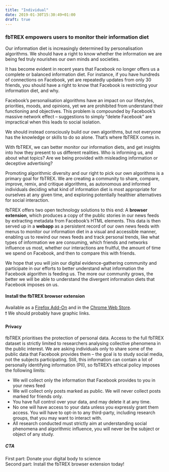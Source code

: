 ```yaml
---
title: "Individual"
date: 2019-01-30T15:30:49+01:00
draft: true
---
```


### fbTREX empowers users to monitor their information diet

Our information diet is increasingly determined by personalisation algorithms. We should have a right to know whether the information we are being fed truly nourishes our own minds and societies.

It has become evident in recent years that Facebook no longer offers us a complete or balanced information diet. For instance, if you have hundreds of connections on Facebook, yet are repeatedly  updates from only 30 friends, you should have a right to know that Facebook is restricting your information diet, and why.

Facebook’s personalisation algorithms have an impact on our lifestyles, priorities, moods, and opinions, yet we are prohibited from understand their functioning and objectives. This problem is compounded by Facebook’s massive network effect – suggestions to simply “delete Facebook” are impractical when this leads to social isolation.

We should instead consciously build our own algorithms, but not everyone has the knowledge or skills to do so alone. That’s where fbTREX comes in.

With fbTREX, we can better monitor our information diets, and get insights into how they present to us different realities. Who is informing us, and about what topics? Are we being provided with misleading information or deceptive advertising?

Promoting algorithmic diversity and our right to pick our own algorithms is a primary goal for fbTREX. We are creating a community to share, compare, improve, remix, and critique algorithms, as autonomous and informed individuals deciding what kind of information diet is most appropriate for ourselves at any given time, and exploring potentially healthier alternatives for social interaction.

fbTREX offers two open technology solutions to this end: A **browser extension**, which produces a copy of the public stories in our news feeds by extracting metadata from Facebook’s HTML elements. This data is then served up in a **webapp** as a persistent record of our own news feeds with menus to monitor our information diet in a visual and accessible manner, enabling us to rewind our news feeds and track personal trends, like what types of information we are consuming, which friends and networks influence us most, whether our interactions are fruitful, the amount of time we spend on Facebook, and then to compare this with friends.

We hope that you will join our digital evidence-gathering community and participate in our efforts to better understand what information the Facebook algorithm is feeding us. The more our community grows, the better we will be able to understand the divergent information diets that Facebook imposes on us.

#### Install the fbTREX browser extension
Available as a [Firefox Add-On](https://addons.mozilla.org/en-US/firefox/addon/facebook-tracking-exposed/) and in the [Chrome Web Store](https://chrome.google.com/webstore/detail/facebooktrackingexposed/fnknflppefckhjhecbfigfhlcbmcnmmi).\
:heavy_exclamation_mark: We should probably have graphic links.

#### Privacy

fbTREX prioritises the protection of personal data. Access to the full fbTREX dataset is strictly limited to researchers analysing collective phenomena in the public interest. We are asking individuals only to share some of the public data that Facebook provides them – the goal is to study social media, not the subjects participating. Still, this information can contain a lot of personally identifying information (PII), so fbTREX’s ethical policy imposes the following limits:
* We will collect only the information that Facebook provides to you in your news feed
* We will collect only posts marked as public. We will never collect posts marked for friends only.
* You have full control over your data, and may delete it at any time.
* No one will have access to your data unless you expressly grant them access. You will have to opt-in to any third-party, including research groups, that you may want to interact with.
* All research conducted must strictly aim at understanding social phenomena and algorithmic influence, you will never be the subject or object of any study.

##### CTA

First part: Donate your digital body to science\
Second part: Install the fbTREX browser extension today!
